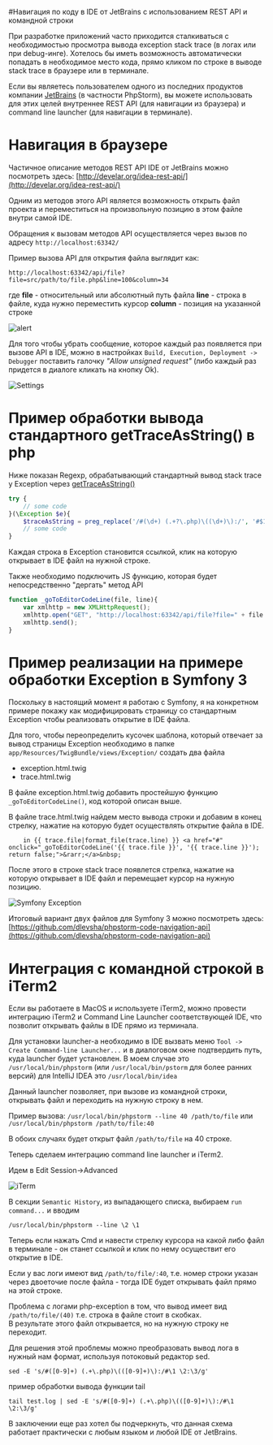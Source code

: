 #Навигация по коду в IDE от JetBrains с использованием REST API и командной строки


При разработке приложений часто приходится сталкиваться с необходимостью просмотра вывода exception stack trace (в логах или при debug-инге). Хотелось бы иметь возможность автоматически попадать в необходимое место кода, прямо кликом по строке в выводе stack trace в браузере или в терминале.

Если вы являетесь пользователем одного из последних продуктов компании [JetBrains](https://www.jetbrains.com/) (в частности PhpStorm), вы можете использовать для этих целей внутреннее REST API (для навигации из браузера) и command line launcher (для навигации в терминале). 

# Навигация в браузере

Частичное описание методов REST API IDE от JetBrains можно посмотреть здесь:
[http://develar.org/idea-rest-api/](http://develar.org/idea-rest-api/)

Одним из методов этого API является возможность открыть файл проекта и переместиться на произвольную позицию в этом файле внутри самой IDE. 

<cut />

Обращения к вызовам методов API осуществляется  через вызов по адресу `http://localhost:63342/`

Пример вызова API для открытия файла выглядит как:

`http://localhost:63342/api/file?file=src/path/to/file.php&line=100&column=34`

где 
**file** - относительный или абсолютный путь файла
**line** - строка в файле, куда нужно переместить курсор
**column** - позиция на указанной строке

![alert](https://habrastorage.org/files/b1d/e7d/4b6/b1de7d4b69964e449e16751d02ed9b98.png)

Для того чтобы убрать сообщение, которое каждый раз появляется при вызове API в IDE, можно в настройках 
`Build, Execution, Deployment -> Debugger`
поставить галочку *"Allow unsigned request"* (либо каждый раз придется в диалоге кликать на кнопку Ok).

![Settings](https://habrastorage.org/files/1b2/d58/804/1b2d5880486240c986c6ed9f130d5a73.png)

# Пример обработки  вывода стандартного getTraceAsString() в php

Ниже показан Regexp, обрабатывающий стандартный вывод stack trace у Exception через [getTraceAsString()](http://php.net/manual/ru/exception.gettraceasstring.php)

```php
try {
    // some code
}(\Exception $e){
    $traceAsString = preg_replace('/#(\d+) (.+?\.php)\((\d+)\):/', '#$1 <a href="#" onclick="_goToEditorCodeLine(\'$2\', \'$3\'); return false;">$2($3):</a>', $e->getTraceAsString() );
    // some code
}
```

Каждая строка в Exception становится ссылкой, клик на которую открывает в IDE файл на нужной строке. 

Также необходимо подключить JS функцию, которая будет непосредственно "дергать" метод API

```javascript
function _goToEditorCodeLine(file, line){     
    var xmlhttp = new XMLHttpRequest();     
    xmlhttp.open("GET", "http://localhost:63342/api/file?file=" + file + "&line=" + line, true);
    xmlhttp.send(); 
}
```

# Пример реализации на примере обработки Exception в Symfony 3

Поскольку в настоящий момент я работаю с Symfony, я на конкретном примере покажу как модифицировать страницу со стандартным Exception чтобы реализовать открытие в IDE файла. 

Для того, чтобы переопределить кусочек шаблона, который отвечает за вывод страницы Exception необходимо в папке 
`app/Resources/TwigBundle/views/Exception/`
создать два файла
- exception.html.twig
- trace.html.twig

В файле exception.html.twig  добавить простейшую функцию `_goToEditorCodeLine()`, код которой описан выше.

В файле trace.html.twig найдем место вывода строки и добавим в конец стрелку, нажатие на которую будет осуществлять открытие файла в IDE.
```
    in {{ trace.file|format_file(trace.line) }} <a href="#" onclick="_goToEditorCodeLine('{{ trace.file }}', '{{ trace.line }}'); return false;">&rarr;</a>&nbsp;
```
После этого в строке stack trace появлется стрелка, нажатие на которую открывает в IDE файл и перемещает курсор на нужную позицию. 

![Symfony Exception](https://habrastorage.org/files/c51/8da/1be/c518da1bea9d47bbbd1127bc27e5222a.png)

Итоговый вариант двух файлов для Symfony 3 можно посмотреть здесь: 
[https://github.com/dlevsha/phpstorm-code-navigation-api](https://github.com/dlevsha/phpstorm-code-navigation-api)

# Интеграция с командной строкой в iTerm2

Если вы работаете в MacOS и используете iTerm2, можно провести интеграцию iTerm2 и Command Line Launcher соответствующей IDE, что позволит открывать файлы в IDE прямо из терминала.

Для установки launcher-а необходимо в IDE вызвать меню 
`Tool -> Create Command-line Launcher...`
и в диалоговом окне подтвердить путь, куда launcher будет установлен. В моем случае это 
`/usr/local/bin/phpstorm` (или `/usr/local/bin/pstorm` для более ранних версий)
для IntelliJ IDEA это 
`/usr/local/bin/idea` 

Данный launcher позволяет, при вызове из командной строки, открывать файл и переходить на нужную строку в нем. 

Пример вызова: 
`/usr/local/bin/phpstorm --line 40 /path/to/file`
или
`/usr/local/bin/phpstorm /path/to/file:40`

В обоих случаях будет открыт файл `/path/to/file` на 40 строке.

Теперь сделаем интеграцию command line launcher и iTerm2.

Идем в Edit Session->Advanced

![iTerm](https://habrastorage.org/files/eae/fb5/4aa/eaefb54aaf7c4615a523dfc0047e3e46.png)

 В секции `Semantic History`, из выпадающего списка, выбираем `run command...` и вводим 

`/usr/local/bin/phpstorm --line \2 \1`

Теперь если нажать Cmd и навести стрелку курсора на какой либо файл в терминале - он станет ссылкой и клик по нему осуществит его открытие в IDE.

Если у вас логи имеют вид 
`/path/to/file/:40`, т.е. номер строки указан через двоеточие после файла - тогда IDE будет открывать файл прямо на этой строке. 

Проблема c логами php-exception в том, что вывод имеет вид 
`/path/to/file/(40)`
т.е. строка в файле стоит в скобках.  
В результате этого файл открывается, но на нужную строку не переходит. 

Для решения этой проблемы можно преобразовать вывод лога в нужный нам формат, используя потоковый редактор sed.

`sed -E 's/#([0-9]+) (.+\.php)\(([0-9]+)\):/#\1 \2:\3/g'`

пример обработки вывода функции tail

`tail test.log | sed -E 's/#([0-9]+) (.+\.php)\(([0-9]+)\):/#\1 \2:\3/g'`

В заключении еще раз хотел бы подчеркнуть, что данная схема работает практически с любым языком и любой IDE от JetBrains.